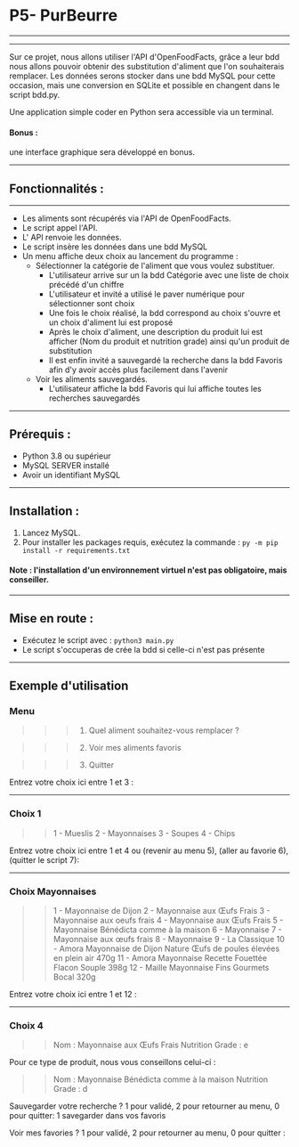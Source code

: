 ﻿                                    
# P5- PurBeurre


----------


-----------------------------------
Sur ce projet, nous allons utiliser l'API d'OpenFoodFacts, grâce a leur bdd nous allons pouvoir obtenir des substitution d'aliment que l'on souhaiterais remplacer. Les données serons stocker dans une bdd MySQL pour cette occasion, mais une conversion en SQLite et possible en changent dans le script bdd.py.

Une application simple coder en Python sera accessible via un terminal.

#### Bonus :
une interface graphique sera développé en bonus.

------------------------------------------------

## Fonctionnalités :

-----------------------------------------------------
 - Les aliments sont récupérés via l'API de OpenFoodFacts.
 - Le script appel l'API.
 - L' API renvoie les données.
 - Le script insère les données dans une bdd MySQL
 - Un menu affiche deux choix au lancement du programme : 
	 - Sélectionner la catégorie de l'aliment que vous voulez substituer.
		 - L'utilisateur arrive sur un la bdd Catégorie avec une liste de choix précédé d'un chiffre
		 - L'utilisateur et invité a utilisé le paver numérique pour sélectionner sont choix
		 - Une fois le choix réalisé, la bdd correspond au choix s'ouvre et un choix d'aliment lui est proposé
		 - Après le choix d'aliment, une description du produit lui est afficher (Nom du produit et nutrition grade) ainsi qu'un produit de substitution
		 - Il est enfin invité a sauvegardé la recherche dans la bdd Favoris afin d'y avoir accès plus facilement dans l'avenir
	 - Voir les aliments sauvegardés.
		 - L'utilisateur affiche la bdd Favoris qui lui affiche toutes les recherches sauvegardés
		 
---------------------------------------------------------

## Prérequis :

 - Python 3.8 ou supérieur 
 - MySQL SERVER installé
 - Avoir un identifiant MySQL

-------------------------------------

## Installation :

 1. Lancez MySQL.
 2. Pour installer les packages requis, exécutez la commande : `py -m pip install -r requirements.txt`
 
 #### Note : l'installation d'un environnement virtuel n'est pas obligatoire, mais conseiller. 

-----------------------------------

## Mise en route :

 - Exécutez le script avec : `python3 main.py`
 - Le script s'occuperas de crée la bdd si celle-ci n'est pas présente

------------------------

## Exemple d'utilisation

### Menu

 >>> 1. Quel aliment souhaitez-vous remplacer ?

 >>> 2. Voir mes aliments favoris

 >>> 3. Quitter

Entrez votre choix ici entre 1 et 3 :

------------------------

### Choix 1

>> 1 - Mueslis
>> 2 - Mayonnaises
>> 3 - Soupes
>> 4 - Chips


Entrez votre choix ici entre 1 et 4 ou (revenir au menu 5), (aller au favorie 6), (quitter le script 7):

------------------------

### Choix Mayonnaises

>> 1 - Mayonnaise de Dijon
>> 2 - Mayonnaise aux Œufs Frais
>> 3 - Mayonnaise aux oeufs frais
>> 4 - Mayonnaise aux Œufs Frais
>> 5 - Mayonnaise Bénédicta comme à la maison
>> 6 - Mayonnaise
>> 7 - Mayonnaise aux œufs frais
>> 8 - Mayonnaise
>> 9 - La Classique
>> 10 - Amora Mayonnaise de Dijon Nature Œufs de poules élevées en plein air 470g
>> 11 - Amora Mayonnaise Recette Fouettée Flacon Souple 398g
>> 12 - Maille Mayonnaise Fins Gourmets Bocal 320g

Entrez votre choix ici entre 1 et 12 :

------------------------

### Choix 4

>> Nom : Mayonnaise aux Œufs Frais
>> Nutrition Grade : e

Pour ce type de produit, nous vous conseillons celui-ci :

>> Nom : Mayonnaise Bénédicta comme à la maison
>> Nutrition Grade : d

Sauvegarder votre recherche ? 1 pour validé, 2 pour retourner au menu, 0 pour quitter: 1
savegarder dans vos favoris

Voir mes favories ? 1 pour validé, 2 pour retourner au menu, 0 pour quitter :